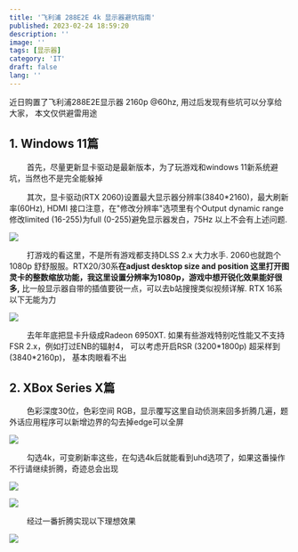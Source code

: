 ```yaml
---
title: '飞利浦 288E2E 4k 显示器避坑指南'
published: 2023-02-24 18:59:20
description: ''
image: ''
tags: [显示器]
category: 'IT'
draft: false 
lang: ''
---
```


近日购置了飞利浦288E2E显示器 2160p @60hz, 用过后发现有些坑可以分享给大家， 本文仅供避雷用途

## 1. Windows 11篇

        首先，尽量更新显卡驱动是最新版本，为了玩游戏和windows 11新系统避坑，当然也不是完全能躲掉

        其次，显卡驱动(RTX 2060)设置最大显示器分辨率(3840*2160)，最大刷新率(60Hz), HDMI 接口注意，在"修改分辨率"选项里有个Output dynamic range 修改limited (16-255)为full (0-255)避免显示器发白，75Hz 以上不会有上述问题. 

![](https://pic4.zhimg.com/80/v2-3afef4fc0fc44f82b1ce06dd93e2941f_720w.jpg)

        打游戏的看这里，不是所有游戏都支持DLSS 2.x 大力水手. 2060也就跑个1080p 舒舒服服。RTX20/30系**在adjust desktop size and position 这里打开图灵卡的整数缩放功能，我这里设置分辨率为1080p，游戏中想开锐化效果能好很多,** 比一般显示器自带的插值要锐一点，可以去b站搜搜类似视频详解. RTX 16系以下无能为力

![](https://pic1.zhimg.com/80/v2-d7fa27fc56d9db843bf142b01b0debe4_720w.jpg)

        去年年底把显卡升级成Radeon 6950XT. 如果有些游戏特别吃性能又不支持FSR 2.x，例如打过ENB的辐射4， 可以考虑开启RSR (3200\*1800p) 超采样到(3840\*2160p)， 基本肉眼看不出

## 2. XBox Series X篇

        色彩深度30位，色彩空间 RGB，显示覆写这里自动侦测来回多折腾几遍，题外话应用程序可以新增边界的勾去掉edge可以全屏

![](https://pic2.zhimg.com/80/v2-6553119516915dbf5f2cf1273daa1e59_720w.webp)

        勾选4k，可变刷新率这些，在勾选4k后就能看到uhd选项了，如果这番操作不行请继续折腾，奇迹总会出现

![](https://pic2.zhimg.com/80/v2-535fbbe55b186763c9738dc978bd2e69_720w.webp)

![](https://pic2.zhimg.com/80/v2-47e5a013e3bf5f9058b64ad02e230e8d_720w.webp)

        经过一番折腾实现以下理想效果

![](https://pic3.zhimg.com/80/v2-633ec439fc11723cfb774b7ce8b3cd9e_720w.webp)